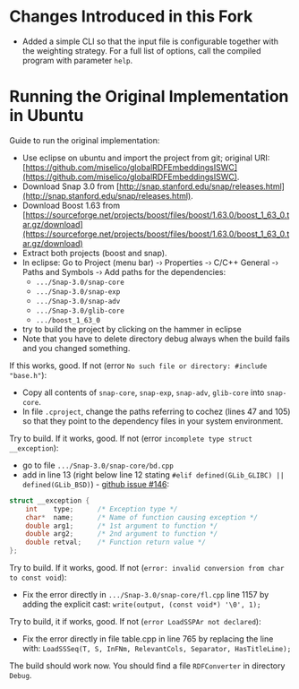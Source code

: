 # Changes Introduced in this Fork
- Added a simple CLI so that the input file is configurable together with the weighting strategy. For a full list of options, call the compiled program with parameter `help`.


# Running the Original Implementation in Ubuntu
Guide to run the original implementation:

- Use eclipse on ubuntu and import the project from git; original URI: [https://github.com/miselico/globalRDFEmbeddingsISWC](https://github.com/miselico/globalRDFEmbeddingsISWC).
- Download Snap 3.0 from [http://snap.stanford.edu/snap/releases.html](http://snap.stanford.edu/snap/releases.html).
- Download Boost 1.63 from [https://sourceforge.net/projects/boost/files/boost/1.63.0/boost_1_63_0.tar.gz/download](https://sourceforge.net/projects/boost/files/boost/1.63.0/boost_1_63_0.tar.gz/download)
- Extract both projects (boost and snap).
- In eclipse: Go to Project (menu bar) -› Properties -› C/C++ General -› Paths and Symbols -› Add paths for the dependencies:
	- `.../Snap-3.0/snap-core`
	- `.../Snap-3.0/snap-exp`
	- `.../Snap-3.0/snap-adv`
	- `.../Snap-3.0/glib-core`
	- `.../boost_1_63_0`
- try to build the project by clicking on the hammer in eclipse
- Note that you have to delete directory debug always when the build fails and you changed something.

If this works, good. If not (error `No such file or directory: #include "base.h"`):
- Copy all contents of `snap-core`, `snap-exp`, `snap-adv`, `glib-core` into `snap-core`.
- In file `.cproject`, change the paths referring to cochez (lines 47 and 105) so that they point to the dependency files in your system environment.  

Try to build. If it works, good. If not (error `incomplete type struct __exception`):
- go to file `.../Snap-3.0/snap-core/bd.cpp`
- add in line 13 (right below line 12 stating `#elif defined(GLib_GLIBC) || defined(GLib_BSD)`) - [github issue #146](https://github.com/snap-stanford/snap/issues/146):
```C
struct __exception {
    int    type;      /* Exception type */
    char*  name;      /* Name of function causing exception */
    double arg1;      /* 1st argument to function */
    double arg2;      /* 2nd argument to function */
    double retval;    /* Function return value */
};
```

Try to build. If it works, good. If not (`error: invalid conversion from char to const void`):
- Fix the error directly in `.../Snap-3.0/snap-core/fl.cpp` line 1157 by adding the explicit cast:
`write(output, (const void*) '\0', 1);`

Try to build, it if works, good. If not (`error LoadSSPAr not declared`):
- Fix the error directly in file table.cpp in line 765 by replacing the line with:
`LoadSSSeq(T, S, InFNm, RelevantCols, Separator, HasTitleLine);`

The build should work now. You should find a file `RDFConverter` in directory `Debug`.
	
